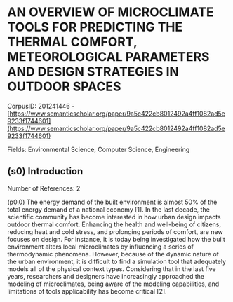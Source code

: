 # AN OVERVIEW OF MICROCLIMATE TOOLS FOR PREDICTING THE THERMAL COMFORT, METEOROLOGICAL PARAMETERS AND DESIGN STRATEGIES IN OUTDOOR SPACES

CorpusID: 201241446 - [https://www.semanticscholar.org/paper/9a5c422cb8012492a4ff1082ad5e9233f1744601](https://www.semanticscholar.org/paper/9a5c422cb8012492a4ff1082ad5e9233f1744601)

Fields: Environmental Science, Computer Science, Engineering

## (s0) Introduction
Number of References: 2

(p0.0) The energy demand of the built environment is almost 50% of the total energy demand of a national economy [1]. In the last decade, the scientific community has become interested in how urban design impacts outdoor thermal comfort. Enhancing the health and well-being of citizens, reducing heat and cold stress, and prolonging periods of comfort, are new focuses on design. For instance, it is today being investigated how the built environment alters local microclimates by influencing a series of thermodynamic phenomena. However, because of the dynamic nature of the urban environment, it is difficult to find a simulation tool that adequately models all of the physical context types. Considering that in the last five years, researchers and designers have increasingly approached the modeling of microclimates, being aware of the modeling capabilities, and limitations of tools applicability has become critical [2].
